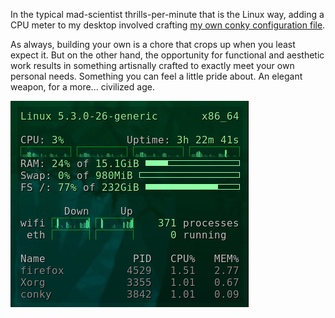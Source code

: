 <!--
.. title: Conky.
.. slug: conky
.. date: 2020-01-15 16:09:13-06:00
.. tags: linux
.. category: linux
.. link: 
.. description: 
.. type: text
-->

In the typical mad-scientist thrills-per-minute that is the Linux way,
adding a CPU meter to my desktop involved crafting
[my own conky configuration file](/files/2020/conky.conf).

As always, building your own is a chore that crops up when you least expect
it. But on the other hand, the opportunity for functional and aesthetic
work results in something artisnally crafted to exactly meet your own personal
needs. Something you can feel a little pride about. An elegant weapon,
for a more... civilized age.

![An elegant weapon, for a more... civilised age.](/files/2020/conky.jpg)
